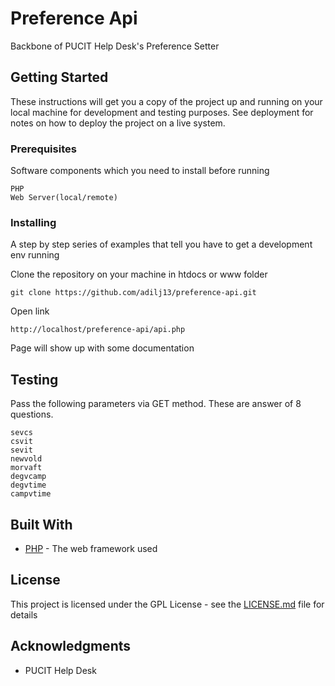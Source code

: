 # Preference Api

Backbone of PUCIT Help Desk's Preference Setter

## Getting Started

These instructions will get you a copy of the project up and running on your local machine for development and testing purposes. See deployment for notes on how to deploy the project on a live system.

### Prerequisites

Software components which you need to install before running

```
PHP
Web Server(local/remote)
```

### Installing

A step by step series of examples that tell you have to get a development env running

Clone the repository on your machine in htdocs or www folder

```
git clone https://github.com/adilj13/preference-api.git
```

Open link
```
http://localhost/preference-api/api.php
```
Page will show up with some documentation

## Testing

Pass the following parameters via GET method. These are answer of 8 questions. 
```
sevcs
csvit
sevit
newvold
morvaft
degvcamp
degvtime
campvtime
```

## Built With

* [PHP](http://php.net) - The web framework used


## License

This project is licensed under the GPL License - see the [LICENSE.md](LICENSE.md) file for details

## Acknowledgments

* PUCIT Help Desk
